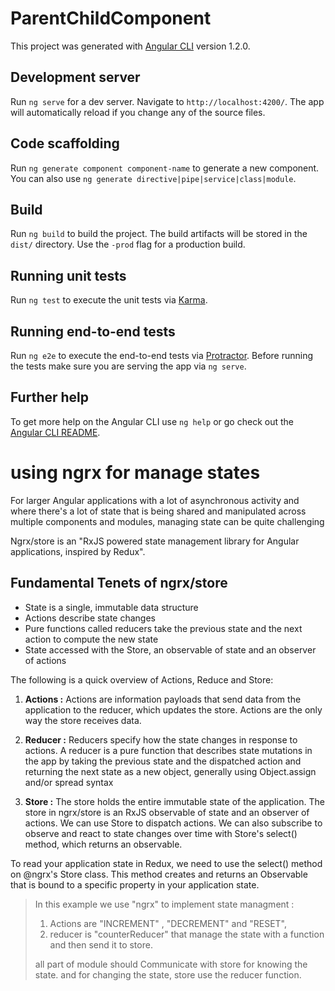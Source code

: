 # ParentChildComponent

This project was generated with [Angular CLI](https://github.com/angular/angular-cli) version 1.2.0.

## Development server

Run `ng serve` for a dev server. Navigate to `http://localhost:4200/`. The app will automatically reload if you change any of the source files.

## Code scaffolding

Run `ng generate component component-name` to generate a new component. You can also use `ng generate directive|pipe|service|class|module`.

## Build

Run `ng build` to build the project. The build artifacts will be stored in the `dist/` directory. Use the `-prod` flag for a production build.

## Running unit tests

Run `ng test` to execute the unit tests via [Karma](https://karma-runner.github.io).

## Running end-to-end tests

Run `ng e2e` to execute the end-to-end tests via [Protractor](http://www.protractortest.org/).
Before running the tests make sure you are serving the app via `ng serve`.

## Further help

To get more help on the Angular CLI use `ng help` or go check out the [Angular CLI README](https://github.com/angular/angular-cli/blob/master/README.md).



# using ngrx for manage states

For larger Angular applications with a lot of asynchronous activity and where there's a lot of state that is being shared and manipulated across multiple components and modules, managing state can be quite challenging

Ngrx/store is an "RxJS powered state management library for Angular applications, inspired by Redux".

## Fundamental Tenets of ngrx/store

- State is a single, immutable data structure
- Actions describe state changes
- Pure functions called reducers take the previous state and the next action to compute the new state
- State accessed with the Store, an observable of state and an observer of actions


The following is a quick overview of Actions, Reduce and Store:

1. **Actions :**
Actions are information payloads that send data from the application to the reducer, which updates the store. Actions are the only way the store receives data.

2. **Reducer :**
Reducers specify how the state changes in response to actions. A reducer is a pure function that describes state mutations in the app by taking the previous state and the dispatched action and returning the next state as a new object, generally using Object.assign and/or spread syntax

3. **Store :**
The store holds the entire immutable state of the application. The store in ngrx/store is an RxJS observable of state and an observer of actions.
We can use Store to dispatch actions. We can also subscribe to observe and react to state changes over time with Store's select() method, which returns an observable.

To read your application state in Redux, we need to use the select() method on @ngrx's Store class. This method creates and returns an Observable that is bound to a specific property in your application state.

>In this example we use "ngrx" to implement state managment :
>
>1. Actions are "INCREMENT" , "DECREMENT" and "RESET",
>2. reducer is "counterReducer" that manage the state with a function and then send it to store. 
>
>all part of module should Communicate with store for knowing the state. and for changing the state, store use the reducer function.




